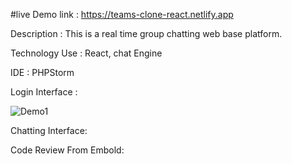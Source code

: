 #live Demo link : https://teams-clone-react.netlify.app

Description : This is a real time group chatting web base platform.

Technology Use : React, chat Engine

IDE : PHPStorm

Login Interface :

![Demo1](https://user-images.githubusercontent.com/39679672/111985736-37c43600-8b37-11eb-8343-d8daaa654606.PNG)




Chatting Interface:




Code Review From Embold:













